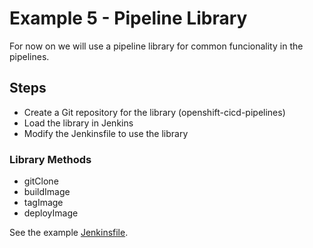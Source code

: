 # Example 5 - Pipeline Library

For now on we will use a pipeline library for common funcionality in the pipelines.

## Steps

* Create a Git repository for the library (openshift-cicd-pipelines)
* Load the library in Jenkins
* Modify the Jenkinsfile to use the library

### Library Methods

* gitClone
* buildImage
* tagImage
* deployImage

See the example [Jenkinsfile](./Jenkinsfile).

